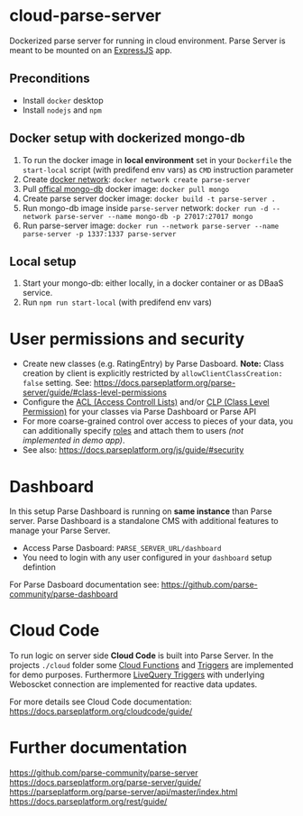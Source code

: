 # cloud-parse-server
Dockerized parse server for running in cloud environment. Parse Server is meant to be mounted on an [ExpressJS](https://expressjs.com/) app.

## Preconditions
 - Install `docker` desktop
 - Install `nodejs` and `npm`

## Docker setup with dockerized mongo-db
1. To run the docker image in **local environment** set in your `Dockerfile` the `start-local` script (with predifend env vars) as `CMD` instruction parameter  
1. Create [docker network](https://docs.docker.com/get-started/07_multi_container/): `docker network create parse-server`
1. Pull [offical mongo-db](https://hub.docker.com/_/mongo) docker image: `docker pull mongo`
1. Create parse server docker image: `docker build -t parse-server .`
1. Run mongo-db image inside `parse-server` network: `docker run -d --network parse-server --name mongo-db -p 27017:27017 mongo`
1. Run parse-server image: `docker run --network parse-server --name parse-server -p 1337:1337 parse-server`

## Local setup
1. Start your mongo-db: either locally, in a docker container or as DBaaS service.
1. Run `npm run start-local` (with predifend env vars)

# User permissions and security
- Create new classes (e.g. RatingEntry) by Parse Dasboard. **Note:** Class creation by client is explicitly restricted by `allowClientClassCreation: false` setting. See: https://docs.parseplatform.org/parse-server/guide/#class-level-permissions
- Configure the [ACL (Access Controll Lists)](https://docs.parseplatform.org/rest/guide/#access-control-lists) and/or [CLP (Class Level Permission)](https://docs.parseplatform.org/rest/guide/#requires-authentication-permission-requires-parse-server---230) for your classes via Parse Dashboard or Parse API
- For more coarse-grained control over access to pieces of your data, you can additionally specify [roles](https://docs.parseplatform.org/rest/guide/#roles) and attach them to users *(not implemented in demo app)*.
- See also: https://docs.parseplatform.org/js/guide/#security

# Dashboard
In this setup Parse Dashboard is running on **same instance** than Parse server. 
Parse Dashboard is a standalone CMS with additional features to manage your Parse Server.
- Access Parse Dasboard: `PARSE_SERVER_URL/dashboard`
- You need to login with any user configured in your `dashboard` setup defintion

For Parse Dasboard documentation see: https://github.com/parse-community/parse-dashboard 

# Cloud Code
To run logic on server side **Cloud Code** is built into Parse Server. In the projects `./cloud` folder some [Cloud Functions](https://docs.parseplatform.org/cloudcode/guide/#cloud-functions) and [Triggers](https://docs.parseplatform.org/cloudcode/guide/#save-triggers) are implemented for demo purposes. 
Furthermore [LiveQuery Triggers](https://docs.parseplatform.org/cloudcode/guide/#livequery-triggers) with underlying Weboscket connection are implemented for reactive data updates. 

For more details see Cloud Code documentation: https://docs.parseplatform.org/cloudcode/guide/

# Further documentation
https://github.com/parse-community/parse-server \
https://docs.parseplatform.org/parse-server/guide/ \
https://parseplatform.org/parse-server/api/master/index.html \
https://docs.parseplatform.org/rest/guide/